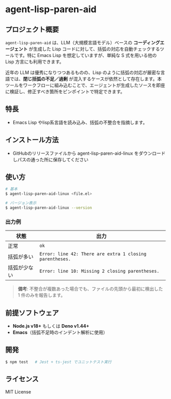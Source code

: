 # agent-lisp-paren-aid

## プロジェクト概要

`agent-lisp-paren-aid` は、LLM（大規模言語モデル）ベースの **コーディングエージェント** が生成した Lisp コードに対して、括弧の対応を自動チェックするツールです。特に Emacs Lisp を想定していますが、単純な S 式を用いる他の Lisp 方言にも利用できます。

近年の LLM は優秀になりつつあるものの、Lisp のように括弧の対応が厳密な言語では、**閉じ括弧の不足／過剰** が混入するケースが依然として存在します。本ツールをワークフローに組み込むことで、エージェントが生成したソースを即座に検証し、修正すべき箇所をピンポイントで特定できます。

## 特長

* Emacs Lisp やlisp系言語を読み込み、括弧の不整合を指摘します。

## インストール方法

* GitHubのリリースファイルから agent-lisp-paren-aid-linux をダウンロードしパスの通った所に保存してください

## 使い方

```bash
# 基本
$ agent-lisp-paren-aid-linux <file.el>

# バージョン表示
$ agent-lisp-paren-aid-linux --version
```

### 出力例

| 状態 | 出力 |
|------|------|
| 正常 | `ok` |
| 括弧が多い | `Error: line 42: There are extra 1 closing parentheses.` |
| 括弧が少ない | `Error: line 10: Missing 2 closing parentheses.` |

> **備考**: 不整合が複数あった場合でも、ファイルの先頭から最初に検出した 1 件のみを報告します。

## 前提ソフトウェア

* **Node.js v18+** もしくは **Deno v1.44+**
* **Emacs**（括弧不足時のインデント解析に使用）

## 開発

```bash
$ npm test   # Jest + ts-jest でユニットテスト実行
```

## ライセンス

MIT License

